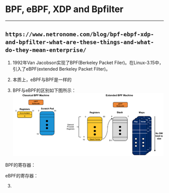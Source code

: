 # BPF, eBPF, XDP and Bpfilter

----
`https://www.netronome.com/blog/bpf-ebpf-xdp-and-bpfilter-what-are-these-things-and-what-do-they-mean-enterprise/`
----

1. 1992年Van Jacobson实现了BPF(Berkeley Packet Filer)。在Linux-3.15中，引入了eBPF(extended Berkeley Packet Filter)。

2. 本质上，eBPF与BPF是一样的

3. BPF与eBPF的区别如下图所示：
  ![bpf_and_ebpf](../imgs/bpf_and_ebpf.png)

BPF的寄存器：

eBPF的寄存器：

3.
